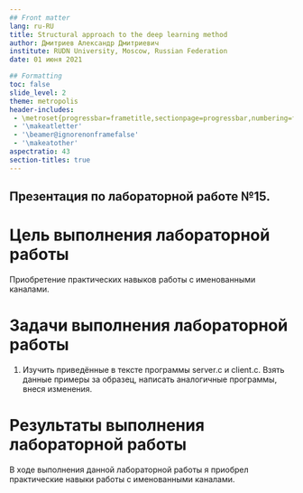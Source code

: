 ```yaml
---
## Front matter
lang: ru-RU
title: Structural approach to the deep learning method
author: Дмитриев Александр Дмитриевич
institute: RUDN University, Moscow, Russian Federation
date: 01 июня 2021

## Formatting
toc: false
slide_level: 2
theme: metropolis
header-includes: 
 - \metroset{progressbar=frametitle,sectionpage=progressbar,numbering=fraction}
 - '\makeatletter'
 - '\beamer@ignorenonframefalse'
 - '\makeatother'
aspectratio: 43
section-titles: true
---
```


## Презентация по лабораторной работе №15.

# Цель выполнения лабораторной работы 

Приобретение практических навыков работы с именованными каналами.

# Задачи выполнения лабораторной работы

1. Изучить приведённые в тексте программы server.c и client.c. Взять данные примеры за образец, написать аналогичные программы, внеся изменения.

# Результаты выполнения лабораторной работы

В ходе выполнения данной лабораторной работы я приобрел практические навыки работы с именованными каналами.